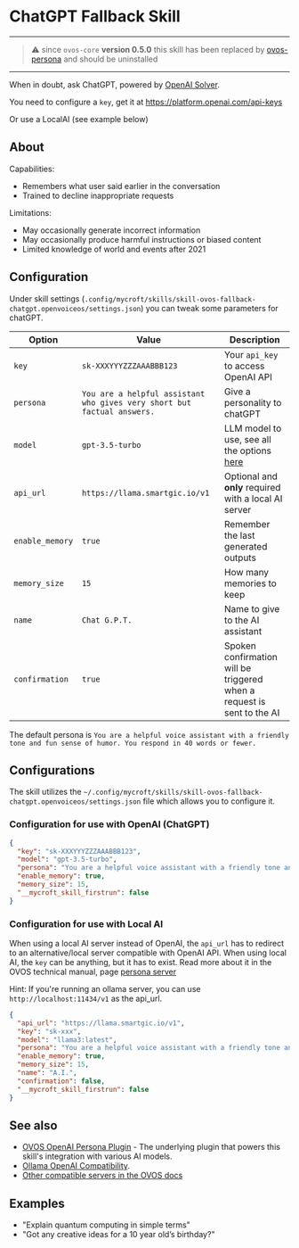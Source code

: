 # ChatGPT Fallback Skill

____

> ⚠️ since `ovos-core` **version 0.5.0** this skill has been replaced by [ovos-persona](https://github.com/OpenVoiceOS/OVOS-persona) and should be uninstalled

___

When in doubt, ask ChatGPT, powered by [OpenAI Solver](https://github.com/OpenVoiceOS/ovos-solver-plugin-openai-persona).

You need to configure a `key`, get it at https://platform.openai.com/api-keys

Or use a LocalAI (see example below)

## About

Capabilities:

- Remembers what user said earlier in the conversation
- Trained to decline inappropriate requests

Limitations:

- May occasionally generate incorrect information
- May occasionally produce harmful instructions or biased content
- Limited knowledge of world and events after 2021

## Configuration

Under skill settings (`.config/mycroft/skills/skill-ovos-fallback-chatgpt.openvoiceos/settings.json`) you can tweak some parameters for chatGPT.

| Option          | Value                                                                   | Description                                                                           |
| --------------- | ----------------------------------------------------------------------- | ------------------------------------------------------------------------------------- |
| `key`           | `sk-XXXYYYZZZAAABBB123`                                                 | Your `api_key` to access OpenAI API                                                   |
| `persona`       | `You are a helpful assistant who gives very short but factual answers.` | Give a personality to chatGPT                                                         |
| `model`         | `gpt-3.5-turbo`                                                         | LLM model to use, see all the options [here](https://platform.openai.com/docs/models) |
| `api_url`       | `https://llama.smartgic.io/v1`                                          | Optional and **only** required with a local AI server                                 |
| `enable_memory` | `true`                                                                  | Remember the last generated outputs                                                   |
| `memory_size`   | `15`                                                                    | How many memories to keep                                                             |
| `name`          | `Chat G.P.T.`                                                           | Name to give to the AI assistant                                                      |
| `confirmation`  | `true`                                                                  | Spoken confirmation will be triggered when a request is sent to the AI                |

The default persona is `You are a helpful voice assistant with a friendly tone and fun sense of humor. You respond in 40 words or fewer.`

## Configurations

The skill utilizes the `~/.config/mycroft/skills/skill-ovos-fallback-chatgpt.openvoiceos/settings.json` file which allows you to configure it.

### Configuration for use with OpenAI **(ChatGPT)**

```json
{
  "key": "sk-XXXYYYZZZAAABBB123",
  "model": "gpt-3.5-turbo",
  "persona": "You are a helpful voice assistant with a friendly tone and fun sense of humor. You respond in 40 words or fewer.",
  "enable_memory": true,
  "memory_size": 15,
  "__mycroft_skill_firstrun": false
}
```

### Configuration for use with Local AI

When using a local AI server instead of OpenAI, the `api_url` has to redirect to an alternative/local server compatible with OpenAI API. When using local AI, the `key` can be anything, but it has to exist. Read more about it in the OVOS technical manual, page [persona server](https://openvoiceos.github.io/ovos-technical-manual/persona_server/#compatible-projects)

Hint: If you're running an ollama server, you can use `http://localhost:11434/v1` as the api_url. 

```json
{
  "api_url": "https://llama.smartgic.io/v1",
  "key": "sk-xxx",
  "model": "llama3:latest",
  "persona": "You are a helpful voice assistant with a friendly tone and fun sense of humor. You respond in 40 words or fewer.",
  "enable_memory": true,
  "memory_size": 15,
  "name": "A.I.",
  "confirmation": false,
  "__mycroft_skill_firstrun": false
}
```

## See also

- [OVOS OpenAI Persona Plugin](https://github.com/OpenVoiceOS/ovos-solver-openai-persona-plugin) - The underlying plugin that powers this skill's integration with various AI models.
- [Ollama OpenAI Compatibility](https://ollama.com/blog/openai-compatibility).
- [Other compatible servers in the OVOS docs](https://openvoiceos.github.io/ovos-technical-manual/202-persona_server/#compatible-projects)

## Examples

- "Explain quantum computing in simple terms"
- "Got any creative ideas for a 10 year old’s birthday?"
